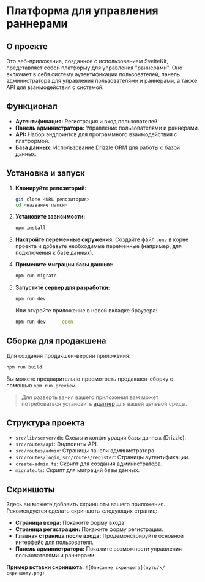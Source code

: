 # Платформа для управления раннерами

## О проекте

Это веб-приложение, созданное с использованием SvelteKit, представляет собой платформу для управления "раннерами". Оно включает в себя систему аутентификации пользователей, панель администратора для управления пользователями и раннерами, а также API для взаимодействия с системой.

## Функционал

*   **Аутентификация:** Регистрация и вход пользователей.
*   **Панель администратора:** Управление пользователями и раннерами.
*   **API:** Набор эндпоинтов для программного взаимодействия с платформой.
*   **База данных:** Использование Drizzle ORM для работы с базой данных.

## Установка и запуск

1.  **Клонируйте репозиторий:**
    ```sh
    git clone <URL репозитория>
    cd <название папки>
    ```

2.  **Установите зависимости:**
    ```sh
    npm install
    ```

3.  **Настройте переменные окружения:**
    Создайте файл `.env` в корне проекта и добавьте необходимые переменные (например, для подключения к базе данных).

4.  **Примените миграции базы данных:**
    ```sh
    npm run migrate
    ```

5.  **Запустите сервер для разработки:**
    ```sh
    npm run dev
    ```
    Или откройте приложение в новой вкладке браузера:
    ```sh
    npm run dev -- --open
    ```

## Сборка для продакшена

Для создания продакшен-версии приложения:

```sh
npm run build
```

Вы можете предварительно просмотреть продакшен-сборку с помощью `npm run preview`.

> Для развертывания вашего приложения вам может потребоваться установить [адаптер](https://svelte.dev/docs/kit/adapters) для вашей целевой среды.

## Структура проекта

*   `src/lib/server/db`: Схемы и конфигурация базы данных (Drizzle).
*   `src/routes/api`: Эндпоинты API.
*   `src/routes/admin`: Страницы панели администратора.
*   `src/routes/login`, `src/routes/register`: Страницы аутентификации.
*   `create-admin.ts`: Скрипт для создания администратора.
*   `migrate.ts`: Скрипт для миграций базы данных.

## Скриншоты

Здесь вы можете добавить скриншоты вашего приложения. Рекомендуется сделать скриншоты следующих страниц:

*   **Страница входа:** Покажите форму входа.
*   **Страница регистрации:** Покажите форму регистрации.
*   **Главная страница после входа:** Продемонстрируйте основной интерфейс для пользователя.
*   **Панель администратора:** Покажите возможности управления пользователями и раннерами.

**Пример вставки скриншота:**
`![Описание скриншота](путь/к/скриншоту.png)`

